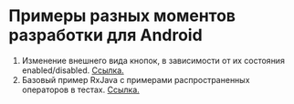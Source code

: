 # Примеры разных моментов разработки для Android

1. Изменение внешнего вида кнопок, в зависимости от их состояния enabled/disabled. [Ссылка.](https://github.com/Nikolaiko/android_examples/tree/master/UIButtonStateExample)
2. Базовый пример RxJava с примерами распространенных операторов в тестах. [Ссылка.](https://github.com/Nikolaiko/android_examples/tree/master/RxExamples)
